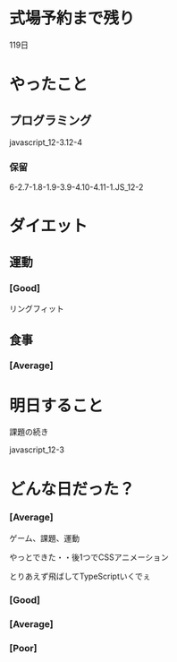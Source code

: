 # 式場予約まで残り

119日

# やったこと

## プログラミング

javascript_12-3.12-4

### 保留
6-2.7-1.8-1.9-3.9-4.10-4.11-1.JS_12-2

# ダイエット

## 運動 

### [Good]

リングフィット

## 食事

### [Average]

# 明日すること

課題の続き

javascript_12-3

# どんな日だった？

### [Average]

ゲーム、課題、運動

やっとできた・・後1つでCSSアニメーション

とりあえず飛ばしてTypeScriptいくでぇ

### [Good]
### [Average]
### [Poor]
